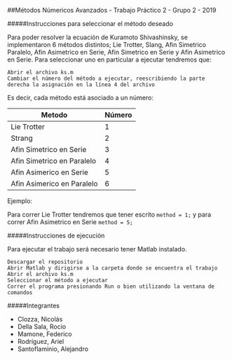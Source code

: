 ##Métodos Númericos Avanzados - Trabajo Práctico 2 - Grupo 2 - 2019

#####Instrucciones para seleccionar el método deseado

Para poder resolver la ecuación de Kuramoto Shivashinsky, se implementaron 6 métodos distintos; Lie Trotter, Slang, Afin Simetrico Paralelo, Afin Asimetrico en Serie, Afin Simetrico en Serie y Afin Asimetrico en Serie. Para seleccionar uno en particular a ejecutar tendremos que:

	Abrir el archivo ks.m
	Cambiar el número del método a ejecutar, reescribiendo la parte derecha la asignación en la línea 4 del archivo

Es decir, cada método está asociado a un número:

Metodo | Número
------------- | -------------
Lie Trotter | 1
Strang | 2
Afin Simetrico en Serie | 3
Afin Simetrico en Paralelo | 4
Afin Asimerico en Serie | 5
Afin Asimerico en Paralelo | 6

Ejemplo:

Para correr Lie Trotter tendremos que tener escrito
`method = 1;`
y para correr Afin Asimetrico en Serie
`method = 5;`

#####Instrucciones de ejecución

Para ejecutar el trabajo será necesario tener Matlab instalado.

	Descargar el repositorio
	Abrir Matlab y dirigirse a la carpeta donde se encuentra el trabajo
	Abrir el archivo ks.m
	Seleccionar el método a ejecutar
	Correr el programa presionando Run o bien utilizando la ventana de comandos

#####Integrantes
- Clozza, Nicolás
- Della Sala, Rocio
- Mamone, Federico
- Rodríguez, Ariel
- Santoflaminio, Alejandro
